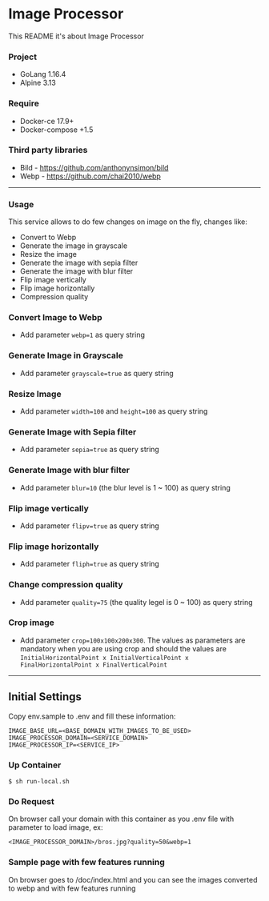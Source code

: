 # Image Processor #

This README it's about Image Processor

### Project ###

* GoLang 1.16.4
* Alpine 3.13

### Require ###
* Docker-ce 17.9+
* Docker-compose +1.5


### Third party libraries
* Bild - https://github.com/anthonynsimon/bild
* Webp - https://github.com/chai2010/webp
---

### Usage ###

This service allows to do few changes on image on the fly, changes like: 
- Convert to Webp
- Generate the image in grayscale
- Resize the image
- Generate the image with sepia filter
- Generate the image with blur filter
- Flip image vertically 
- Flip image horizontally
- Compression quality

### Convert Image to Webp ###

- Add parameter `webp=1` as query string

### Generate Image in Grayscale ###

- Add parameter `grayscale=true` as query string


### Resize Image ###

- Add parameter `width=100` and `height=100` as query string


### Generate Image with Sepia filter ###

- Add parameter `sepia=true` as query string


### Generate Image with blur filter ###

- Add parameter `blur=10` (the blur level is 1 ~ 100) as query string


### Flip image vertically ###

- Add parameter `flipv=true` as query string


### Flip image horizontally ###

- Add parameter `fliph=true` as query string


### Change compression quality ###

- Add parameter `quality=75` (the quality legel is 0 ~ 100) as query string

### Crop image ###

- Add parameter `crop=100x100x200x300`. The values as parameters are mandatory when you are using crop and should the values are `InitialHorizontalPoint x InitialVerticalPoint x FinalHorizontalPoint x FinalVerticalPoint`

---

## Initial Settings ##

Copy env.sample to .env and fill these information:
```
IMAGE_BASE_URL=<BASE_DOMAIN_WITH_IMAGES_TO_BE_USED>
IMAGE_PROCESSOR_DOMAIN=<SERVICE_DOMAIN>
IMAGE_PROCESSOR_IP=<SERVICE_IP>
```

### Up Container ###
```
$ sh run-local.sh
```

### Do Request ###
On browser call your domain with this container as you .env file with parameter to load image, ex: 
```
<IMAGE_PROCESSOR_DOMAIN>/bros.jpg?quality=50&webp=1
```

### Sample page with few features running
On browser goes to /doc/index.html and you can see the images converted to webp and with few features running